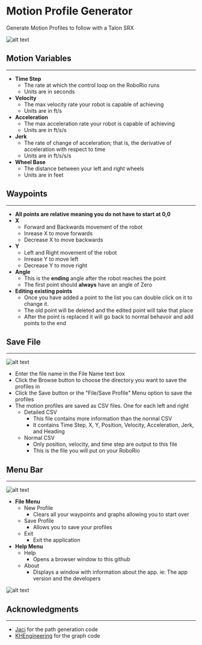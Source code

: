 # Motion Profile Generator
Generate Motion Profiles to follow with a Talon SRX
 
![alt text][logo]

[logo]: https://github.com/vannaka/Motion_Profile_Generator/blob/master/images/MotionWindow.PNG

## Motion Variables
---
- **Time Step**
	- The rate at which the control loop on the RoboRio runs
	- Units are in seconds
- **Velocity**
	- The max velocity rate your robot is capable of achieving
	- Units are in ft/s
- **Acceleration**
	- The max acceleration rate your robot is capable of achieving
	- Units are in ft/s/s
- **Jerk**
	- The rate of change of acceleration; that is, the derivative of acceleration with respect to time
	- Units are in ft/s/s/s
- **Wheel Base**
	- The distance between your left and right wheels
	- Units are in feet
	
## Waypoints
---
- **All points are relative meaning you do not have to start at 0,0**
- **X**
	- Forward and Backwards movement of the robot
	- Inrease X to move forwards
	- Decrease X to move backwards
- **Y**
	- Left and Right movement of the robot
	- Inrease Y to move left
	- Decrease Y to move right
- **Angle**
	- This is the **ending** angle after the robot reaches the point
	- The first point should **always** have an angle of Zero
- **Editing existing points**
	- Once you have added a point to the list you can double click on it to change it. 
	- The old point will be deleted and the edited point will take that place
	- After the point is replaced it will go back to normal behavoir and add points to the end
	
## Save File
---
 
![alt text][logo1]

[logo1]: https://github.com/vannaka/Motion_Profile_Generator/blob/master/images/ChooseDirectory.PNG

- Enter the file name in the File Name text box
- Click the Browse button to choose the directory you want to save the profiles in
- Click the Save button or the "File/Save Profile" Menu option to save the profiles
- The motion profiles are saved as CSV files. One for each left and right
	- Detailed CSV
		- This file contains more information than the normal CSV
		- It contains Time Step, X, Y, Position, Velocity, Acceleration, Jerk, and Heading
	- Normal CSV
		- Only position, velocity, and time step are output to this file
		- This is the file you will put on your RoboRio

## Menu Bar
---

![alt text][logo2]

[logo2]: https://github.com/vannaka/Motion_Profile_Generator/blob/master/images/MenuBar.PNG

- **File Menu**
	- New Profile
		- Clears all your waypoints and graphs allowing you to start over
	- Save Profile
		- Allows you to save your profiles
	- Exit
		- Exit the application
- **Help Menu**
	- Help
		- Opens a browser window to this github
	- About
		- Displays a window with information about the app. ie: The app version and the developers
		
![alt text][logo3]

[logo3]: https://github.com/vannaka/Motion_Profile_Generator/blob/master/images/About.PNG

## Acknowledgments
---

- [Jaci](https://github.com/JacisNonsense/Pathfinder) for the path generation code
- [KHEngineering](https://github.com/KHEngineering/SmoothPathPlanner) for the graph code
